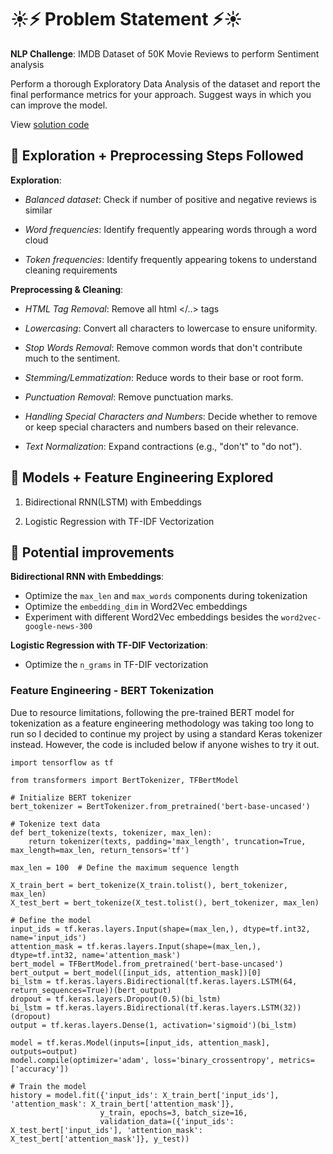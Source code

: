 # :sunny::zap: Problem Statement :zap::sunny:

**NLP Challenge**: IMDB Dataset of 50K Movie Reviews to perform Sentiment analysis

Perform a thorough Exploratory Data Analysis of the dataset and report the final performance metrics for your approach. Suggest ways in which you can improve the model.

View [solution code](./sentiment_analysis.ipynb)

## :pushpin: Exploration + Preprocessing Steps Followed

**Exploration**:

- _Balanced dataset_: Check if number of positive and negative reviews is similar

- _Word frequencies_: Identify frequently appearing words through a word cloud

- _Token frequencies_: Identify frequently appearing tokens to understand cleaning requirements

**Preprocessing & Cleaning**:

- _HTML Tag Removal_: Remove all html </..> tags

- _Lowercasing_: Convert all characters to lowercase to ensure uniformity.

- _Stop Words Removal_: Remove common words that don't contribute much to the sentiment.

- _Stemming/Lemmatization_: Reduce words to their base or root form.

- _Punctuation Removal_: Remove punctuation marks.

- _Handling Special Characters and Numbers_: Decide whether to remove or keep special characters and numbers based on their relevance.

- _Text Normalization_: Expand contractions (e.g., "don't" to "do not").

## :pushpin: Models + Feature Engineering Explored

1. Bidirectional RNN(LSTM) with Embeddings

2. Logistic Regression with TF-IDF Vectorization

## :pushpin: Potential improvements

**Bidirectional RNN with Embeddings**:

- Optimize the `max_len` and `max_words` components during tokenization
- Optimize the `embedding_dim` in Word2Vec embeddings
- Experiment with different Word2Vec embeddings besides the `word2vec-google-news-300`

**Logistic Regression with TF-DIF Vectorization**:

- Optimize the `n_grams` in TF-DIF vectorization

### Feature Engineering - BERT Tokenization

Due to resource limitations, following the pre-trained BERT model for tokenization as a feature engineering methodology was taking too long to run so I decided to continue my project by using a standard Keras tokenizer instead. However, the code is included below if anyone wishes to try it out.

```
import tensorflow as tf

from transformers import BertTokenizer, TFBertModel

# Initialize BERT tokenizer
bert_tokenizer = BertTokenizer.from_pretrained('bert-base-uncased')

# Tokenize text data
def bert_tokenize(texts, tokenizer, max_len):
    return tokenizer(texts, padding='max_length', truncation=True, max_length=max_len, return_tensors='tf')

max_len = 100  # Define the maximum sequence length

X_train_bert = bert_tokenize(X_train.tolist(), bert_tokenizer, max_len)
X_test_bert = bert_tokenize(X_test.tolist(), bert_tokenizer, max_len)

# Define the model
input_ids = tf.keras.layers.Input(shape=(max_len,), dtype=tf.int32, name='input_ids')
attention_mask = tf.keras.layers.Input(shape=(max_len,), dtype=tf.int32, name='attention_mask')
bert_model = TFBertModel.from_pretrained('bert-base-uncased')
bert_output = bert_model([input_ids, attention_mask])[0]
bi_lstm = tf.keras.layers.Bidirectional(tf.keras.layers.LSTM(64, return_sequences=True))(bert_output)
dropout = tf.keras.layers.Dropout(0.5)(bi_lstm)
bi_lstm = tf.keras.layers.Bidirectional(tf.keras.layers.LSTM(32))(dropout)
output = tf.keras.layers.Dense(1, activation='sigmoid')(bi_lstm)

model = tf.keras.Model(inputs=[input_ids, attention_mask], outputs=output)
model.compile(optimizer='adam', loss='binary_crossentropy', metrics=['accuracy'])

# Train the model
history = model.fit({'input_ids': X_train_bert['input_ids'], 'attention_mask': X_train_bert['attention_mask']},
                    y_train, epochs=3, batch_size=16,
                    validation_data=({'input_ids': X_test_bert['input_ids'], 'attention_mask': X_test_bert['attention_mask']}, y_test))
```
